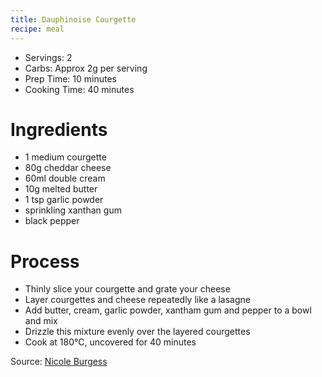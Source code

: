 ```yaml
---
title: Dauphinoise Courgette
recipe: meal
---
```


* Servings: 2
* Carbs: Approx 2g per serving
* Prep Time: 10 minutes
* Cooking Time: 40 minutes

# Ingredients
* 1 medium courgette
* 80g cheddar cheese
* 60ml double cream
* 10g melted butter
* 1 tsp garlic powder
* sprinkling xanthan gum
* black pepper

# Process
* Thinly slice your courgette and grate your cheese
* Layer courgettes and cheese repeatedly like a lasagne
* Add butter, cream, garlic powder, xantham gum and pepper to a bowl and mix
* Drizzle this mixture evenly over the layered courgettes
* Cook at 180&deg;C, uncovered for 40 minutes

Source: [Nicole Burgess](https://www.youtube.com/watch?v=nXtGbR_9nYk)
